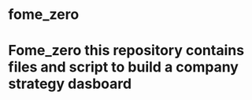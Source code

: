 # fome_zero
# Fome_zero this repository contains files and script to build a company strategy dasboard
